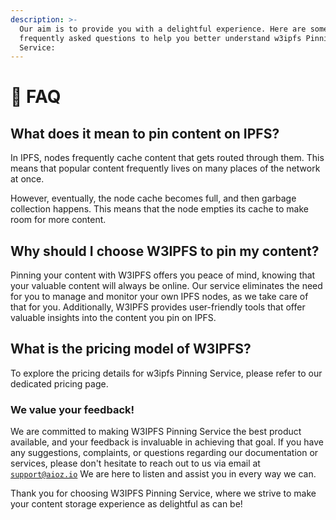 ```yaml
---
description: >-
  Our aim is to provide you with a delightful experience. Here are some
  frequently asked questions to help you better understand w3ipfs Pinning
  Service:
---
```


# 💪 FAQ

## What does it mean to pin content on IPFS?

In IPFS, nodes frequently cache content that gets routed through them. This means that popular content frequently lives on many places of the network at once.

However, eventually, the node cache becomes full, and then garbage collection happens. This means that the node empties its cache to make room for more content.

## Why should I choose W3IPFS to pin my content?

Pinning your content with W3IPFS offers you peace of mind, knowing that your valuable content will always be online. Our service eliminates the need for you to manage and monitor your own IPFS nodes, as we take care of that for you. Additionally, W3IPFS provides user-friendly tools that offer valuable insights into the content you pin on IPFS.

## What is the pricing model of W3IPFS?

To explore the pricing details for w3ipfs Pinning Service, please refer to our dedicated pricing page.

### **We value your feedback!**

We are committed to making W3IPFS Pinning Service the best product available, and your feedback is invaluable in achieving that goal. If you have any suggestions, complaints, or questions regarding our documentation or services, please don't hesitate to reach out to us via email at [`support@aioz.io`](mailto:support@aioz.io) We are here to listen and assist you in every way we can.

Thank you for choosing W3IPFS Pinning Service, where we strive to make your content storage experience as delightful as can be!
